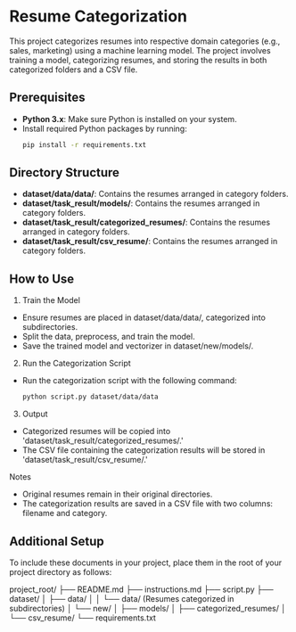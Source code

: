 # Resume Categorization

This project categorizes resumes into respective domain categories (e.g., sales, marketing) using a machine learning model. The project involves training a model, categorizing resumes, and storing the results in both categorized folders and a CSV file.

## Prerequisites

- **Python 3.x**: Make sure Python is installed on your system.
- Install required Python packages by running:
  ```bash
  pip install -r requirements.txt


## Directory Structure
- **dataset/data/data/**: Contains the resumes arranged in category folders.
- **dataset/task_result/models/**: Contains the resumes arranged in category folders.
- **dataset/task_result/categorized_resumes/**: Contains the resumes arranged in category folders.
- **dataset/task_result/csv_resume/**: Contains the resumes arranged in category folders.


## How to Use

1. Train the Model
- Ensure resumes are placed in dataset/data/data/, categorized into subdirectories.
- Split the data, preprocess, and train the model.
- Save the trained model and vectorizer in dataset/new/models/.

2. Run the Categorization Script
- Run the categorization script with the following command:
  ```bash
  python script.py dataset/data/data

3. Output
- Categorized resumes will be copied into
  'dataset/task_result/categorized_resumes/.'
- The CSV file containing the categorization results will be stored in
  'dataset/task_result/csv_resume/.'

Notes
- Original resumes remain in their original directories.
- The categorization results are saved in a CSV file with two columns: filename and category.

## Additional Setup
To include these documents in your project, place them in the root of your project directory as follows:

project_root/
├── README.md
├── instructions.md
├── script.py
├── dataset/
│   ├── data/
│   │   └── data/  (Resumes categorized in subdirectories)
│   └── new/
│       ├── models/
│       ├── categorized_resumes/
│       └── csv_resume/
└── requirements.txt
